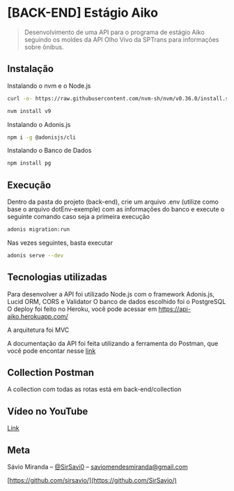 # [BACK-END] Estágio Aiko 
> Desenvolvimento de uma API para o programa de estágio Aiko seguindo os moldes da API Olho Vivo da SPTrans para informações sobre ônibus.

## Instalação

Instalando o nvm e o Node.js

```sh
curl -o- https://raw.githubusercontent.com/nvm-sh/nvm/v0.36.0/install.sh | bash
```
```sh
nvm install v9
```
Instalando o Adonis.js

```sh
npm i -g @adonisjs/cli
```

Instalando o Banco de Dados

```sh
npm install pg
```

## Execução 

Dentro da pasta do projeto (back-end), crie um arquivo .env (utilize como base o arquivo dotEnv-exemple) com as informações do banco e execute o seguinte comando caso seja a primeira execução
```sh
adonis migration:run
```

Nas vezes seguintes, basta executar

```sh
adonis serve --dev
```

## Tecnologias utilizadas

Para desenvolver a API foi utilizado Node.js com o framework Adonis.js, Lucid ORM, CORS e Validator
O banco de dados escolhido foi o PostgreSQL
O deploy foi feito no Heroku, você pode acessar em https://api-aiko.herokuapp.com/

A arquitetura foi MVC

A documentação da API foi feita utilizando a ferramenta do Postman, que você pode encontar nesse [link](https://documenter.getpostman.com/view/12883258/TVKJxEVZ)

## Collection Postman

A collection com todas as rotas está em back-end/collection

## Vídeo no YouTube

[Link]()

## Meta

Sávio Miranda – [@SirSavi0](https://twitter.com/SirSavi0) – saviomendesmiranda@gmail.com

[https://github.com/sirsavio/](https://github.com/SirSavio/)

